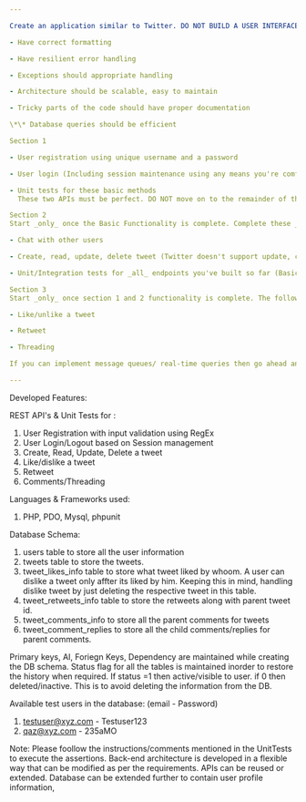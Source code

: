 ```yaml
---

Create an application similar to Twitter. DO NOT BUILD A USER INTERFACE, just a backend exposing a well-formed API. You can use anything you want for the server and storage layer. The API must adhere to REST standards. Focus on completing the basic functionality before moving on to the rest. The code you write is expected to be good quality, it should:

- Have correct formatting

- Have resilient error handling

- Exceptions should appropriate handling

- Architecture should be scalable, easy to maintain

- Tricky parts of the code should have proper documentation

\*\* Database queries should be efficient

Section 1

- User registration using unique username and a password

- User login (Including session maintenance using any means you're comfortable with)

- Unit tests for these basic methods
  These two APIs must be perfect. DO NOT move on to the remainder of the assignment until these are completed. If either of these APIs are missing or incomplete, the remainder of the assignment WILL NOT be scored at all.

Section 2
Start _only_ once the Basic Functionality is complete. Complete these _in the order specified_

- Chat with other users

- Create, read, update, delete tweet (Twitter doesn't support update, can you?)

- Unit/Integration tests for _all_ endpoints you've built so far (Basic & Extended Functionality)

Section 3
Start _only_ once section 1 and 2 functionality is complete. The following endpoints are for bonus points, and you SHOULD NOT attempt them until all previous requirements are completed.

- Like/unlike a tweet

- Retweet

- Threading

If you can implement message queues/ real-time queries then go ahead and make a feature that’s not listed above. You can skip section 2 and 3 of the tests if you have an idea for these.

---
```


Developed Features:

REST API's & Unit Tests for :

1. User Registration with input validation using RegEx
2. User Login/Logout based on Session management
3. Create, Read, Update, Delete a tweet
4. Like/dislike a tweet
5. Retweet
6. Comments/Threading

Languages & Frameworks used:

1. PHP, PDO, Mysql, phpunit

Database Schema:

1. users table to store all the user information
2. tweets table to store the tweets.
3. tweet_likes_info table to store what tweet liked by whoom. A user can dislike a tweet only affter its liked by him. Keeping this in mind, handling dislike tweet by just deleting the respective tweet in this table.
4. tweet_retweets_info table to store the retweets along with parent tweet id.
5. tweet_comments_info to store all the parent comments for tweets
6. tweet_comment_replies to store all the child comments/replies for parent comments.

Primary keys, AI, Foriegn Keys, Dependency are maintained while creating the DB schema. Status flag for all the tables is maintained inorder to restore the history when required. If status =1 then active/visible to user. if 0 then deleted/inactive. This is to avoid deleting the information from the DB.

Available test users in the database: (email - Password)

1. testuser@xyz.com - Testuser123
2. qaz@xyz.com - 235aMO

Note: Please foollow the instructions/comments mentioned in the UnitTests to execute the assertions.
Back-end architecture is developed in a flexible way that can be modified as per the requirements. APIs can be reused or extended. Database can be extended further to contain user profile information,
